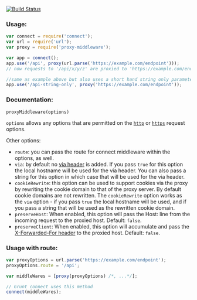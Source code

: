 [![Build Status](https://secure.travis-ci.org/andrewrk/node-proxy-middleware.png)](http://travis-ci.org/andrewrk/node-proxy-middleware)

### Usage:

```js
var connect = require('connect');
var url = require('url');
var proxy = require('proxy-middleware');

var app = connect();
app.use('/api', proxy(url.parse('https://example.com/endpoint')));
// now requests to '/api/x/y/z' are proxied to 'https://example.com/endpoint/x/y/z'

//same as example above but also uses a short hand string only parameter
app.use('/api-string-only', proxy('https://example.com/endpoint'));
```

### Documentation:

`proxyMiddleware(options)`

`options` allows any options that are permitted on the [`http`](http://nodejs.org/api/http.html#http_http_request_options_callback) or [`https`](http://nodejs.org/api/https.html#https_https_request_options_callback) request options.

Other options:
- `route`: you can pass the route for connect middleware within the options, as well.
- `via`: by default no [via header](http://www.w3.org/Protocols/rfc2616/rfc2616-sec14.html#sec14.45) is added. If you pass `true` for this option the local hostname will be used for the via header. You can also pass a string for this option in which case that will be used for the via header.
- `cookieRewrite`: this option can be used to support cookies via the proxy by rewriting the cookie domain to that of the proxy server. By default cookie domains are not rewritten. The `cookieRewrite` option works as the `via` option - if you pass `true` the local hostname will be used, and if you pass a string that will be used as the rewritten cookie domain.
- `preserveHost`: When enabled, this option will pass the Host: line from the incoming request to the proxied host. Default: `false`.
- `preserveClient`: When enabled, this option will accumulate and pass the [X-Forwarded-For header](https://en.wikipedia.org/wiki/X-Forwarded-For) to the proxied host. Default: `false`.

### Usage with route:

```js
var proxyOptions = url.parse('https://example.com/endpoint');
proxyOptions.route = '/api';

var middleWares = [proxy(proxyOptions) /*, ...*/];

// Grunt connect uses this method
connect(middleWares);
```
